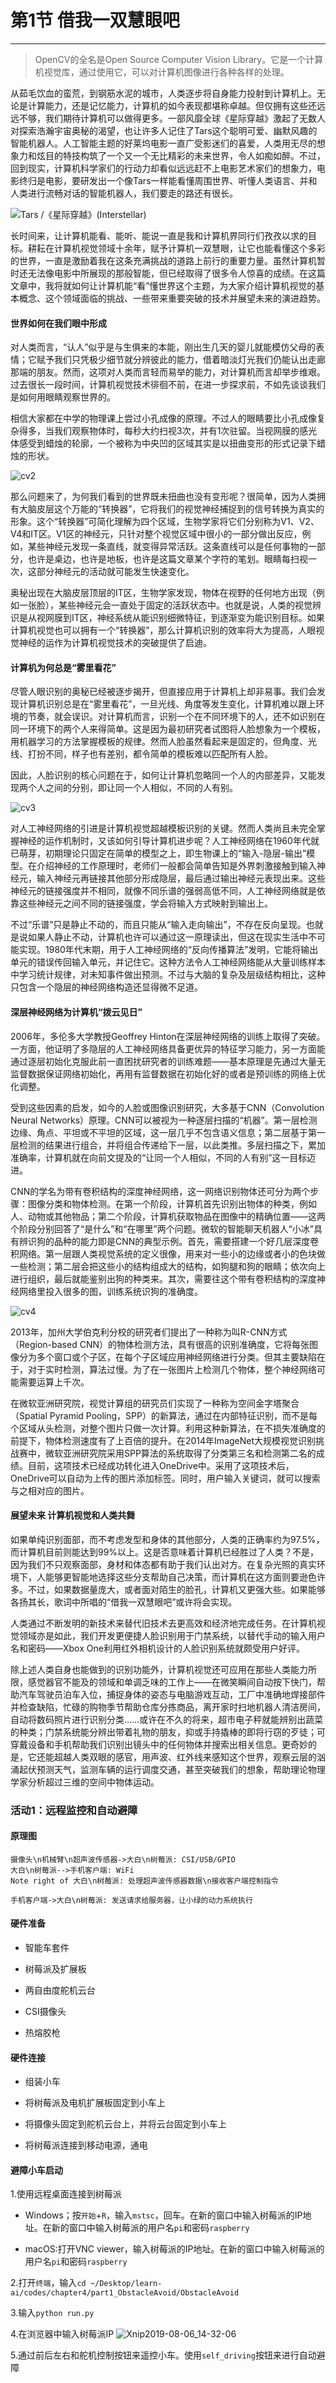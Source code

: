 # 第1节 借我一双慧眼吧

---

>OpenCV的全名是Open Source Computer Vision Library。它是一个计算机视觉库，通过使用它，可以对计算机图像进行各种各样的处理。

从茹毛饮血的蛮荒，到钢筋水泥的城市，人类逐步将自身能力投射到计算机上。无论是计算能力，还是记忆能力，计算机的如今表现都堪称卓越。但仅拥有这些还远远不够，我们期待计算机可以做得更多。一部风靡全球《星际穿越》激起了无数人对探索浩瀚宇宙奥秘的渴望，也让许多人记住了Tars这个聪明可爱、幽默风趣的智能机器人。人工智能主题的好莱坞电影一直广受影迷们的喜爱，人类用无尽的想象力和炫目的特技构筑了一个又一个无比精彩的未来世界，令人如痴如醉。不过，回到现实，计算机科学家们的行动力却看似远远赶不上电影艺术家们的想象力，电影终归是电影，要研发出一个像Tars一样能看懂周围世界、听懂人类语言、并和人类进行流畅对话的智能机器人，我们要走的路还有很长。

![Tars /《星际穿越》(Interstellar)](https://md.hass.live/cv.jpg)

长时间来，让计算机能看、能听、能说一直是我和计算机界同行们孜孜以求的目标。耕耘在计算机视觉领域十余年，赋予计算机一双慧眼，让它也能看懂这个多彩的世界，一直是激励着我在这条充满挑战的道路上前行的重要力量。虽然计算机暂时还无法像电影中所展现的那般智能，但已经取得了很多令人惊喜的成绩。在这篇文章中，我将就如何让计算机能“看”懂世界这个主题，为大家介绍计算机视觉的基本概念、这个领域面临的挑战、一些带来重要突破的技术并展望未来的演进趋势。

#### 世界如何在我们眼中形成

对人类而言，“认人”似乎是与生俱来的本能，刚出生几天的婴儿就能模仿父母的表情；它赋予我们只凭极少细节就分辨彼此的能力，借着暗淡灯光我们仍能认出走廊那端的朋友。然而，这项对人类而言轻而易举的能力，对计算机而言却举步维艰。过去很长一段时间，计算机视觉技术徘徊不前，在进一步探求前，不如先谈谈我们是如何用眼睛观察世界的。

相信大家都在中学的物理课上尝过小孔成像的原理。不过人的眼睛要比小孔成像复杂得多，当我们观察物体时，每秒大约扫视3次，并有1次驻留。当视网膜的感光体感受到蜡烛的轮廓，一个被称为中央凹的区域其实是以扭曲变形的形式记录下蜡烛的形状。

![cv2](https://md.hass.live/cv2.jpg)

那么问题来了，为何我们看到的世界既未扭曲也没有变形呢？很简单，因为人类拥有大脑皮层这个万能的“转换器”，它将我们的视觉神经捕捉到的信号转换为真实的形象。这个“转换器”可简化理解为四个区域，生物学家将它们分别称为V1、V2、V4和IT区。V1区的神经元，只针对整个视觉区域中很小的一部分做出反应，例如，某些神经元发现一条直线，就变得异常活跃。这条直线可以是任何事物的一部分，也许是桌边，也许是地板，也许是这篇文章某个字符的笔划。眼睛每扫视一次，这部分神经元的活动就可能发生快速变化。

奥秘出现在大脑皮层顶层的IT区，生物学家发现，物体在视野的任何地方出现（例如一张脸），某些神经元会一直处于固定的活跃状态中。也就是说，人类的视觉辨识是从视网膜到IT区，神经系统从能识别细微特征，到逐渐变为能识别目标。如果计算机视觉也可以拥有一个“转换器”，那么计算机识别的效率将大为提高，人眼视觉神经的运作为计算机视觉技术的突破提供了启迪。

#### 计算机为何总是“雾里看花”

尽管人眼识别的奥秘已经被逐步揭开，但直接应用于计算机上却非易事。我们会发现计算机识别总是在“雾里看花”，一旦光线、角度等发生变化，计算机难以跟上环境的节奏，就会误识。对计算机而言，识别一个在不同环境下的人，还不如识别在同一环境下的两个人来得简单。这是因为最初研究者试图将人脸想象为一个模板，用机器学习的方法掌握模板的规律。然而人脸虽然看起来是固定的，但角度、光线、打扮不同，样子也有差别，都令简单的模板难以匹配所有人脸。

因此，人脸识别的核心问题在于，如何让计算机忽略同一个人的内部差异，又能发现两个人之间的分别，即让同一个人相似，不同的人有别。

![cv3](https://md.hass.live/cv3.png)

对人工神经网络的引进是计算机视觉超越模板识别的关键。然而人类尚且未完全掌握神经的运作机制时，又该如何引导计算机进步呢？人工神经网络在1960年代就已萌芽，初期理论只固定在简单的模型之上，即生物课上的“输入-隐层-输出”模型。在介绍神经的工作原理时，老师们一般都会简单告知是外界刺激接触到输入神经元，输入神经元再链接其他部分形成隐层，最后通过输出神经元表现出来。这些神经元的链接强度并不相同，就像不同乐谱的强弱高低不同，人工神经网络就是依靠这些神经元之间不同的链接强度，学会将输入方式映射到输出上。

不过“乐谱”只是静止不动的，而且只能从“输入走向输出”，不存在反向呈现。也就是说如果人静止不动，计算机也许可以通过这一原理读出，但这在现实生活中不可能实现。1980年代末期，用于人工神经网络的“反向传播算法”发明，它能将输出单元的错误传回输入单元，并记住它。这种方法令人工神经网络能从大量训练样本中学习统计规律，对未知事件做出预测。不过与大脑的复杂及层级结构相比，这种只包含一个隐层的神经网络构造还显得微不足道。

#### 深层神经网络为计算机“拨云见日”

2006年，多伦多大学教授Geoffrey Hinton在深层神经网络的训练上取得了突破。一方面，他证明了多隐层的人工神经网络具备更优异的特征学习能力，另一方面能通过逐层初始化克服此前一直困扰研究者的训练难题——基本原理是先通过大量无监督数据保证网络初始化，再用有监督数据在初始化好的或者是预训练的网络上优化调整。

受到这些因素的启发，如今的人脸或图像识别研究，大多基于CNN（Convolution Neural Networks）原理。CNN可以被视为一种逐层扫描的“机器”。第一层检测边缘、角点、平坦或不平坦的区域，这一层几乎不包含语义信息；第二层基于第一层检测的结果进行组合，并将组合传递给下一层，以此类推。多层扫描之下，累加准确率，计算机就在向前文提及的“让同一个人相似，不同的人有别”这一目标迈进。

CNN的学名为带有卷积结构的深度神经网络，这一网络识别物体还可分为两个步骤：图像分类和物体检测。在第一个阶段，计算机首先识别出物体的种类，例如人、动物或其他物品；第二个阶段，计算机获取物品在图像中的精确位置——这两个阶段分别回答了“是什么”和“在哪里”两个问题。微软的智能聊天机器人“小冰”具有辨识狗的品种的能力即是CNN的典型示例。首先，需要搭建一个好几层深度卷积网络。第一层跟人类视觉系统的定义很像，用来对一些小的边缘或者小的色块做一些检测；第二层会把这些小的结构组成大的结构，如狗腿和狗的眼睛；依次向上进行组织，最后就能鉴别出狗的种类来。其次，需要往这个带有卷积结构的深度神经网络里投入很多的图，训练系统识狗的准确度。

![cv4](https://md.hass.live/cv4.jpg)

2013年，加州大学伯克利分校的研究者们提出了一种称为叫R-CNN方式（Region-based CNN）的物体检测方法，具有很高的识别准确度，它将每张图像分为多个窗口或个子区，在每个子区域应用神经网络进行分类。但其主要缺陷在于，对于实时检测，算法过慢。为了在一张图片上检测几个物体，整个神经网络可能需要运算上千次。

在微软亚洲研究院，视觉计算组的研究员们实现了一种称为空间金字塔聚合（Spatial Pyramid Pooling，SPP）的新算法，通过在内部特征识别，而不是每个区域从头检测，对整个图片只做一次计算。利用这种新算法，在不损失准确度的前提下，物体检测速度有了上百倍的提升。在2014年ImageNet大规模视觉识别挑战赛中，微软亚洲研究院采用SPP算法的系统取得了分类第三名和检测第二名的成绩。目前，这项技术已经成功转化进入OneDrive中。采用了这项技术后，OneDrive可以自动为上传的图片添加标签。同时，用户输入关键词，就可以搜索与之相对应的图片。

#### 展望未来 计算机视觉和人类共舞

如果单纯识别面部，而不考虑发型和身体的其他部分，人类的正确率约为97.5%，而计算机目前则能达到99%以上。这是否意味着计算机已经胜过了人类？不是，因为我们不只观察面部，身材和体态都有助于我们认出对方。在复杂光照的真实环境下，人能够更智能地选择这些分支帮助自己决策，而计算机在这方面则要逊色许多。不过，如果数据量庞大，或者面对陌生的脸孔，计算机又更强大些。如果能够各扬其长，歌词中所唱的“借我一双慧眼吧”或许将会实现。

人类通过不断发明的新技术来替代旧技术去更高效和经济地完成任务。在计算机视觉领域亦是如此，我们开发更便捷人脸识别用于门禁系统，以替代手动的输入用户名和密码——Xbox One利用红外相机设计的人脸识别系统就颇受用户好评。

除上述人类自身也能做到的识别功能外，计算机视觉还可应用在那些人类能力所限，感觉器官不能及的领域和单调乏味的工作上——在微笑瞬间自动按下快门，帮助汽车驾驶员泊车入位，捕捉身体的姿态与电脑游戏互动，工厂中准确地焊接部件并检查缺陷，忙碌的购物季节帮助仓库分拣商品，离开家时扫地机器人清洁房间，自动将数码照片进行识别分类……或许在不久的将来，超市电子秤就能辨别出蔬菜的种类；门禁系统能分辨出带着礼物的朋友，抑或手持撬棒的即将行窃的歹徒；可穿戴设备和手机帮助我们识别出镜头中的任何物体并搜索出相关信息。更奇妙的是，它还能超越人类双眼的感官，用声波、红外线来感知这个世界，观察云层的汹涌起伏预测天气，监测车辆的运行调度交通，甚至突破我们的想象，帮助理论物理学家分析超过三维的空间中物体运动。

### 活动1：远程监控和自动避障

#### 原理图

``` sequence
摄像头\n机械臂\n超声波传感器->大白\n树莓派: CSI/USB/GPIO
大白\n树莓派-->手机客户端: WiFi
Note right of 大白\n树莓派: 处理超声波传感器数据\n接收客户端控制指令

手机客户端->大白\n树莓派: 发送请求给服务器，让小绿的动力系统执行
```

#### 硬件准备

- 智能车套件

- 树莓派及扩展板

- 两自由度舵机云台

- CSI摄像头

- 热熔胶枪

#### 硬件连接

- 组装小车

- 将树莓派及电机扩展板固定到小车上

- 将摄像头固定到舵机云台上，并将云台固定到小车上

- 将树莓派连接到移动电源，通电

#### 避障小车启动

1.使用远程桌面连接到树莓派

- Windows；按`开始`+`R`，输入`mstsc`，回车。在新的窗口中输入树莓派的IP地址。在新的窗口中输入树莓派的用户名`pi`和密码`raspberry`

- macOS:打开VNC viewer，输入树莓派的IP地址。在新的窗口中输入树莓派的用户名`pi`和密码`raspberry`

2.打开`终端`，输入`cd ~/Desktop/learn-ai/codes/chapter4/part1_ObstacleAvoid/ObstacleAvoid`

3.输入`python run.py`

4.在浏览器中输入树莓派IP
![Xnip2019-08-06_14-32-06](https://md.hass.live/Xnip2019-08-06_14-32-06.png)

5.通过前后左右和舵机控制按钮来遥控小车。使用`self_driving`按钮来进行自动避障
